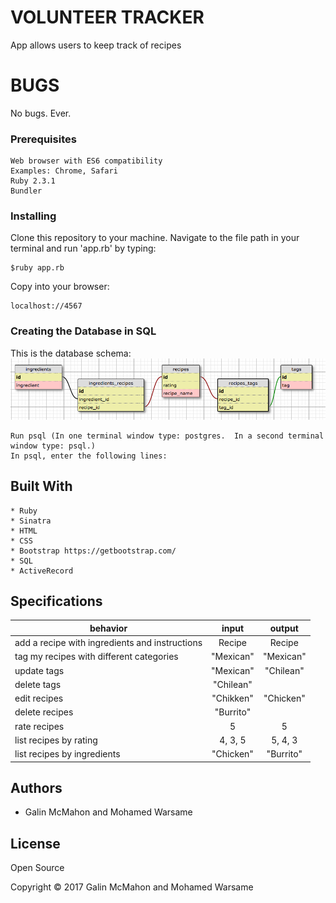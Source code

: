 # VOLUNTEER TRACKER

App allows users to keep track of recipes

# BUGS

No bugs.  Ever.

### Prerequisites

~~~~
Web browser with ES6 compatibility
Examples: Chrome, Safari
Ruby 2.3.1
Bundler
~~~~

### Installing

Clone this repository to your machine.  Navigate to the file path in your terminal and run 'app.rb' by typing:
~~~~
$ruby app.rb
~~~~
Copy into your browser:
~~~~
localhost://4567
~~~~

### Creating the Database in SQL

This is the database schema:
![screenshot](https://github.com/GalinMcMahon/Ruby_Recipes/blob/master/public/img/schema.png)

~~~~
Run psql (In one terminal window type: postgres.  In a second terminal window type: psql.)
In psql, enter the following lines:
~~~~

## Built With

~~~~
* Ruby
* Sinatra
* HTML
* CSS
* Bootstrap https://getbootstrap.com/
* SQL
* ActiveRecord
~~~~

## Specifications

| behavior |  input   |  output  |
|----------|:--------:|:--------:|
|add a recipe with ingredients and instructions|Recipe|Recipe|
|tag my recipes with different categories|"Mexican"|"Mexican"|
|update tags|"Mexican"|"Chilean"|
|delete tags|"Chilean"||
|edit recipes|"Chikken"|"Chicken"|
|delete recipes|"Burrito"||
|rate recipes|5|5|
|list recipes by rating|4, 3, 5|5, 4, 3|
|list recipes by ingredients|"Chicken"|"Burrito"|

## Authors

* Galin McMahon and Mohamed Warsame

## License

Open Source

Copyright © 2017 Galin McMahon and Mohamed Warsame
